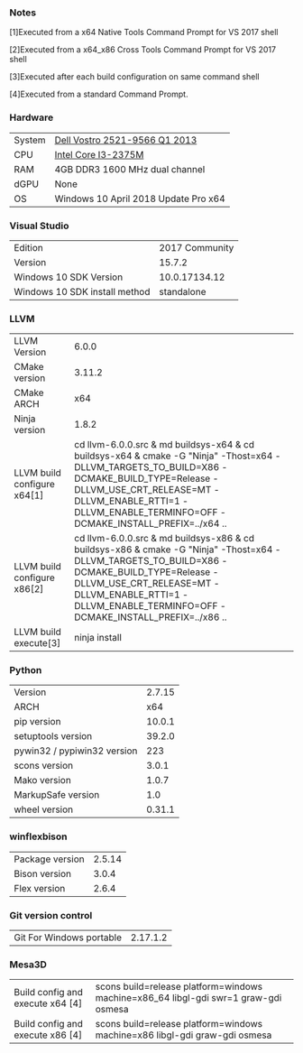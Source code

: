 ### Notes

[1]Executed from a x64 Native Tools Command Prompt for VS 2017 shell

[2]Executed from a x64_x86 Cross Tools Command Prompt for VS 2017 shell

[3]Executed after each build configuration on same command shell

[4]Executed from a standard Command Prompt.
### Hardware
| | |
|-|-|
System | [Dell Vostro 2521-9566 Q1 2013](http://www.dell.com/support/home/en/us/robsdt1/product-support/product/vostro-2521)
CPU | [Intel Core I3-2375M](https://ark.intel.com/products/74259/Intel-Core-i3-2375M-Processor-3M-Cache-1_50-GHz)
RAM | 4GB DDR3 1600 MHz dual channel
dGPU | None
OS | Windows 10 April 2018 Update Pro x64
### Visual Studio
| | |
|-|-|
Edition | 2017 Community
Version | 15.7.2
Windows 10 SDK Version | 10.0.17134.12
Windows 10 SDK install method | standalone
### LLVM
| | |
|-|-|
LLVM Version | 6.0.0
CMake version | 3.11.2
CMake ARCH | x64
Ninja version | 1.8.2
LLVM build configure x64[1] | cd llvm-6.0.0.src & md buildsys-x64 & cd buildsys-x64 & cmake -G "Ninja" -Thost=x64 -DLLVM_TARGETS_TO_BUILD=X86 -DCMAKE_BUILD_TYPE=Release -DLLVM_USE_CRT_RELEASE=MT -DLLVM_ENABLE_RTTI=1 -DLLVM_ENABLE_TERMINFO=OFF -DCMAKE_INSTALL_PREFIX=../x64 ..
LLVM build configure x86[2] | cd llvm-6.0.0.src & md buildsys-x86 & cd buildsys-x86 & cmake -G "Ninja" -Thost=x64 -DLLVM_TARGETS_TO_BUILD=X86 -DCMAKE_BUILD_TYPE=Release -DLLVM_USE_CRT_RELEASE=MT -DLLVM_ENABLE_RTTI=1 -DLLVM_ENABLE_TERMINFO=OFF -DCMAKE_INSTALL_PREFIX=../x86 ..
LLVM build execute[3] | ninja install
### Python
| | |
|-|-|
Version | 2.7.15
ARCH | x64
pip version | 10.0.1
setuptools version | 39.2.0
pywin32 / pypiwin32 version | 223
scons version | 3.0.1
Mako version | 1.0.7
MarkupSafe version | 1.0
wheel version | 0.31.1
### winflexbison
| | |
|-|-|
Package version | 2.5.14
Bison version | 3.0.4
Flex version | 2.6.4
### Git version control
| | |
|-|-|
Git For Windows portable | 2.17.1.2
### Mesa3D
| | |
|-|-|
Build config and execute x64 [4] | scons build=release platform=windows machine=x86_64 libgl-gdi swr=1 graw-gdi osmesa
Build config and execute x86 [4] | scons build=release platform=windows machine=x86 libgl-gdi graw-gdi osmesa
